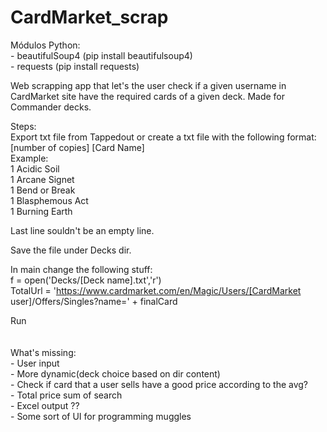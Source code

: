 # CardMarket_scrap

Módulos Python:\
    - beautifulSoup4 (pip install beautifulsoup4)\
    - requests (pip install requests)

Web scrapping app that let's the user check if a given username in CardMarket site have the required cards of a given deck. Made for Commander decks.

Steps:\
Export txt file from Tappedout or create a txt file with the following format:\
[number of copies] [Card Name]\
Example:\
1 Acidic Soil\
1 Arcane Signet\
1 Bend or Break\
1 Blasphemous Act\
1 Burning Earth

Last line souldn't be an empty line.

Save the file under Decks dir.

In main change the following stuff:\
    f = open('Decks/[Deck name].txt','r')\
    TotalUrl = 'https://www.cardmarket.com/en/Magic/Users/[CardMarket user]/Offers/Singles?name=' + finalCard

Run\
\
\
What's missing:\
    - User input\
    - More dynamic(deck choice based on dir content)\
    - Check if card that a user sells have a good price according to the avg?\
    - Total price sum of search\
    - Excel output ??\
    - Some sort of UI for programming muggles
